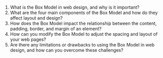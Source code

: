 1. What is the Box Model in web design, and why is it important?
2. What are the four main components of the Box Model and how do they affect layout and design?
3. How does the Box Model impact the relationship between the content, padding, border, and margin of an element?
4. How can you modify the Box Model to adjust the spacing and layout of your web pages?
5. Are there any limitations or drawbacks to using the Box Model in web design, and how can you overcome these challenges?